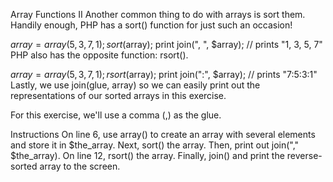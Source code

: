Array Functions II
Another common thing to do with arrays is sort them. Handily enough, PHP has a sort() function for just such an occasion!

$array = array(5, 3, 7, 1);
sort($array);
print join(", ", $array);
// prints "1, 3, 5, 7"
PHP also has the opposite function: rsort().

$array = array(5, 3, 7 ,1);
rsort($array);
print join(":", $array);
// prints "7:5:3:1"
Lastly, we use join(glue, array) so we can easily print out the representations of our sorted arrays in this exercise.

For this exercise, we'll use a comma (,) as the glue.

Instructions
On line 6, use array() to create an array with several elements and store it in $the_array.
Next, sort() the array.
Then, print out join("," $the_array).
On line 12, rsort() the array.
Finally, join() and print the reverse-sorted array to the screen.
